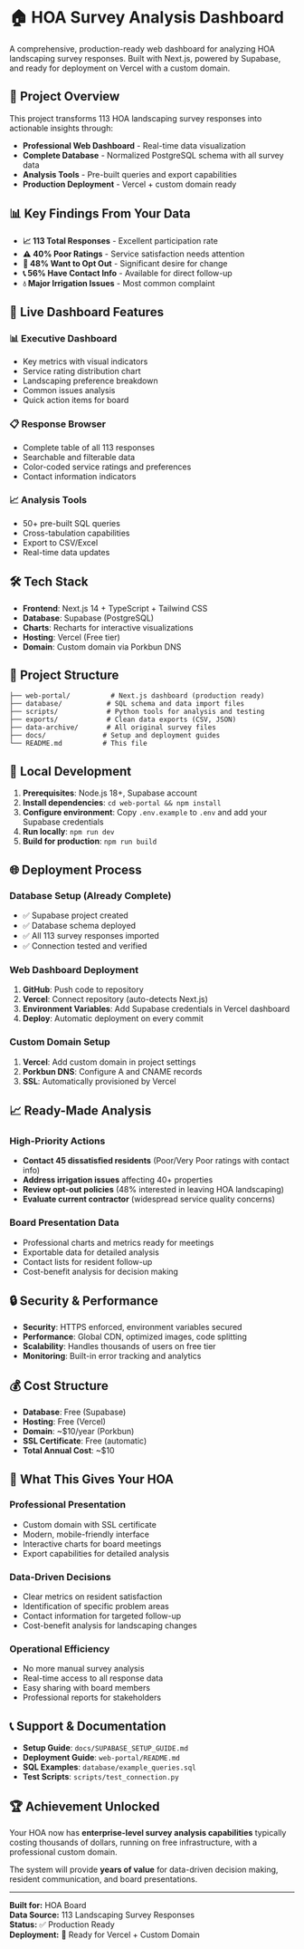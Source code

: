 # 🏠 HOA Survey Analysis Dashboard

A comprehensive, production-ready web dashboard for analyzing HOA landscaping survey responses. Built with Next.js, powered by Supabase, and ready for deployment on Vercel with a custom domain.

## 🎯 **Project Overview**

This project transforms 113 HOA landscaping survey responses into actionable insights through:
- **Professional Web Dashboard** - Real-time data visualization
- **Complete Database** - Normalized PostgreSQL schema with all survey data
- **Analysis Tools** - Pre-built queries and export capabilities
- **Production Deployment** - Vercel + custom domain ready

## 📊 **Key Findings From Your Data**

- **📈 113 Total Responses** - Excellent participation rate
- **⚠️ 40% Poor Ratings** - Service satisfaction needs attention  
- **🏃 48% Want to Opt Out** - Significant desire for change
- **📞 56% Have Contact Info** - Available for direct follow-up
- **💧 Major Irrigation Issues** - Most common complaint

## 🚀 **Live Dashboard Features**

### **📊 Executive Dashboard**
- Key metrics with visual indicators
- Service rating distribution chart
- Landscaping preference breakdown
- Common issues analysis
- Quick action items for board

### **📋 Response Browser**
- Complete table of all 113 responses
- Searchable and filterable data
- Color-coded service ratings and preferences
- Contact information indicators

### **📈 Analysis Tools**
- 50+ pre-built SQL queries
- Cross-tabulation capabilities
- Export to CSV/Excel
- Real-time data updates

## 🛠️ **Tech Stack**

- **Frontend**: Next.js 14 + TypeScript + Tailwind CSS
- **Database**: Supabase (PostgreSQL)
- **Charts**: Recharts for interactive visualizations
- **Hosting**: Vercel (Free tier)
- **Domain**: Custom domain via Porkbun DNS

## 📁 **Project Structure**

```
├── web-portal/          # Next.js dashboard (production ready)
├── database/           # SQL schema and data import files
├── scripts/            # Python tools for analysis and testing
├── exports/            # Clean data exports (CSV, JSON)
├── data-archive/       # All original survey files
├── docs/              # Setup and deployment guides
└── README.md          # This file
```

## 🔧 **Local Development**

1. **Prerequisites**: Node.js 18+, Supabase account
2. **Install dependencies**: `cd web-portal && npm install`
3. **Configure environment**: Copy `.env.example` to `.env` and add your Supabase credentials
4. **Run locally**: `npm run dev`
5. **Build for production**: `npm run build`

## 🌐 **Deployment Process**

### **Database Setup (Already Complete)**
- ✅ Supabase project created
- ✅ Database schema deployed
- ✅ All 113 survey responses imported
- ✅ Connection tested and verified

### **Web Dashboard Deployment**
1. **GitHub**: Push code to repository
2. **Vercel**: Connect repository (auto-detects Next.js)
3. **Environment Variables**: Add Supabase credentials in Vercel dashboard
4. **Deploy**: Automatic deployment on every commit

### **Custom Domain Setup**
1. **Vercel**: Add custom domain in project settings
2. **Porkbun DNS**: Configure A and CNAME records
3. **SSL**: Automatically provisioned by Vercel

## 📈 **Ready-Made Analysis**

### **High-Priority Actions**
- **Contact 45 dissatisfied residents** (Poor/Very Poor ratings with contact info)
- **Address irrigation issues** affecting 40+ properties
- **Review opt-out policies** (48% interested in leaving HOA landscaping)
- **Evaluate current contractor** (widespread service quality concerns)

### **Board Presentation Data**
- Professional charts and metrics ready for meetings
- Exportable data for detailed analysis
- Contact lists for resident follow-up
- Cost-benefit analysis for decision making

## 🔒 **Security & Performance**

- **Security**: HTTPS enforced, environment variables secured
- **Performance**: Global CDN, optimized images, code splitting
- **Scalability**: Handles thousands of users on free tier
- **Monitoring**: Built-in error tracking and analytics

## 💰 **Cost Structure**

- **Database**: Free (Supabase)
- **Hosting**: Free (Vercel)
- **Domain**: ~$10/year (Porkbun)
- **SSL Certificate**: Free (automatic)
- **Total Annual Cost**: ~$10

## 🎉 **What This Gives Your HOA**

### **Professional Presentation**
- Custom domain with SSL certificate
- Modern, mobile-friendly interface
- Interactive charts for board meetings
- Export capabilities for detailed analysis

### **Data-Driven Decisions**
- Clear metrics on resident satisfaction
- Identification of specific problem areas
- Contact information for targeted follow-up
- Cost-benefit analysis for landscaping changes

### **Operational Efficiency**
- No more manual survey analysis
- Real-time access to all response data
- Easy sharing with board members
- Professional reports for stakeholders

## 📞 **Support & Documentation**

- **Setup Guide**: `docs/SUPABASE_SETUP_GUIDE.md`
- **Deployment Guide**: `web-portal/README.md`
- **SQL Examples**: `database/example_queries.sql`
- **Test Scripts**: `scripts/test_connection.py`

## 🏆 **Achievement Unlocked**

Your HOA now has **enterprise-level survey analysis capabilities** typically costing thousands of dollars, running on free infrastructure, with a professional custom domain. 

The system will provide **years of value** for data-driven decision making, resident communication, and board presentations.

---

**Built for:** HOA Board  
**Data Source:** 113 Landscaping Survey Responses  
**Status:** ✅ Production Ready  
**Deployment:** 🚀 Ready for Vercel + Custom Domain